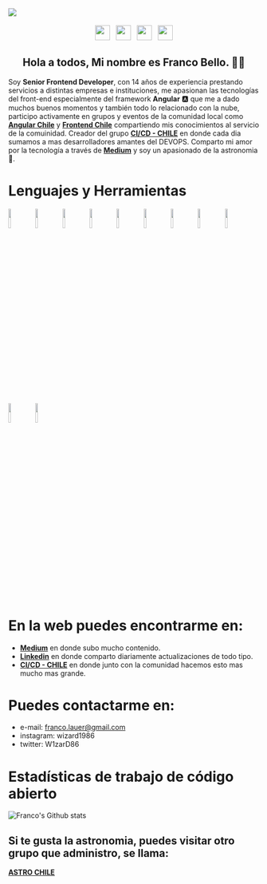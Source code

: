 ## ![](https://fotos.subefotos.com/0fe22151040675681358372096afe6c4o.gif)

<p align='center'>
<a href="https://medium.com/@fbellod" target="_blank"><img height="30" src="https://www.vectorlogo.zone/logos/medium/medium-tile.svg"></a>&nbsp;&nbsp;
<a href="https://twitter.com/W1zarD86" target="_blank"><img height="30" src="https://www.vectorlogo.zone/logos/twitter/twitter-tile.svg"></a>&nbsp;&nbsp;
<a href="http://instagram.com/wizard1986" target="_blank"><img height="30" src="https://www.vectorlogo.zone/logos/instagram/instagram-icon.svg"></a>&nbsp;&nbsp;
<a href="https://www.linkedin.com/in/franco-bello/" target="_blank"><img height="30" src="https://www.vectorlogo.zone/logos/linkedin/linkedin-icon.svg"></a>
</p>

<h2 align="center">Hola a todos, Mi nombre es Franco Bello. 👋🤓</h2>

Soy **Senior Frontend Developer**, con 14 años de experiencia prestando servicios a distintas empresas e instituciones, me apasionan las tecnologías del front-end especialmente del framework **Angular** :a: que me a dado muchos buenos momentos y también todo lo relacionado con la nube, participo activamente en grupos y eventos de la comunidad local como [**Angular Chile**](https://www.facebook.com/ngchile) y [**Frontend Chile**](https://www.facebook.com/groups/FrontEndChile) compartiendo mis conocimientos al servicio de la comuinidad. Creador del grupo [**CI/CD - CHILE**](https://www.facebook.com/groups/cicdchile) en donde cada dia sumamos a mas desarrolladores amantes del DEVOPS. Comparto mi amor por la tecnología a través de [**Medium**](https://medium.com/@fbellod) y soy un apasionado de la astronomia :satellite:.

# Lenguajes y Herramientas

<p>
  <code><img width="10%" src="https://www.vectorlogo.zone/logos/angular/angular-ar21.svg"></code>
  <code><img width="10%" src="https://www.vectorlogo.zone/logos/typescriptlang/typescriptlang-ar21.svg"></code>
  <code><img width="10%" src="https://www.vectorlogo.zone/logos/javascript/javascript-horizontal.svg"></code>
  <code><img width="10%" src="https://www.vectorlogo.zone/logos/firebase/firebase-ar21.svg"></code>
  <code><img width="10%" src="https://www.vectorlogo.zone/logos/jenkins/jenkins-ar21.svg"></code>
  <code><img width="10%" src="https://www.vectorlogo.zone/logos/travis-ci/travis-ci-ar21.svg"></code>
  <code><img width="10%" src="https://www.vectorlogo.zone/logos/circleci/circleci-ar21.svg"></code>
  <code><img width="10%" src="https://www.vectorlogo.zone/logos/gitlab/gitlab-ar21.svg"></code>
  <code><img width="10%" src="https://www.vectorlogo.zone/logos/docker/docker-ar21.svg"></code>
  <code><img width="10%" src="https://www.vectorlogo.zone/logos/oracle/oracle-ar21.svg"></code>
  <code><img width="10%" src="https://www.vectorlogo.zone/logos/google_cloud/google_cloud-ar21.svg"></code>
</p>

# En la web puedes encontrarme en:

* [**Medium**](https://medium.com/@fbellod) en donde subo mucho contenido.
* [**Linkedin**](https://www.linkedin.com/in/franco-bello/) en donde comparto diariamente actualizaciones de todo tipo.
* [**CI/CD - CHILE**](https://www.facebook.com/groups/cicdchile) en donde junto con la comunidad hacemos esto mas mucho mas grande.

# Puedes contactarme en: 
* e-mail: franco.lauer@gmail.com
* instagram: wizard1986
* twitter: W1zarD86

# Estadísticas de trabajo de código abierto
![Franco's Github stats](https://github-readme-stats.vercel.app/api?username=fbellod1986&show_icons=true)

## Si te gusta la astronomia, puedes visitar otro grupo que administro, se llama:
[**ASTRO CHILE**](https://www.facebook.com/groups/astrochile)
